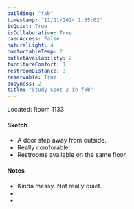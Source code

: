 ```yaml
---
building: "fxb"
timestamp: "11/21/2024 1:35:02"
isQuiet: True
isCollaborative: True
caenAccess: False
naturalLight: 4
comfortableTemp: 2
outletAvailability: 2
furnitureComfort: 1
restroomDistance: 3
reservable: True
busyness: 2
title: "Study Spot 2 in fxb"
---
```

<!-- image: "" Note: leave out of --- --- for now, else throws an error -->

Located: Room 1133

#### Sketch
- A door step away from outside.
- Really comforable.
- Restrooms available on the same floor.


#### Notes
- Kinda messy. Not really quiet.
- 
- 
